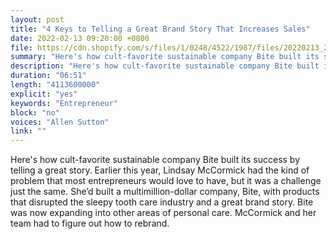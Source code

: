 ```yaml
---
layout: post
title: "4 Keys to Telling a Great Brand Story That Increases Sales"
date: 2022-02-13 09:20:00 +0800
file: https://cdn.shopify.com/s/files/1/0248/4522/1987/files/20220213_2.mp3?v=1644718376
summary: "Here's how cult-favorite sustainable company Bite built its success by telling a great story. Earlier this year, Lindsay McCormick had the kind of problem that most entrepreneurs would love to have, but it was a challenge just the same. She’d built a multimillion-dollar company, Bite, with products that disrupted the sleepy tooth care industry and a great brand story. Bite was now expanding into other areas of personal care. McCormick and her team had to figure out how to rebrand."
description: "Here's how cult-favorite sustainable company Bite built its success by telling a great story. Earlier this year, Lindsay McCormick had the kind of problem that most entrepreneurs would love to have, but it was a challenge just the same. She’d built a multimillion-dollar company, Bite, with products that disrupted the sleepy tooth care industry and a great brand story. Bite was now expanding into other areas of personal care. McCormick and her team had to figure out how to rebrand."
duration: "06:51"
length: "4113600000"
explicit: "yes"
keywords: "Entrepreneur"
block: "no"
voices: "Allen Sutton"
link: ""
---
```


Here's how cult-favorite sustainable company Bite built its success by telling a great story. Earlier this year, Lindsay McCormick had the kind of problem that most entrepreneurs would love to have, but it was a challenge just the same. She’d built a multimillion-dollar company, Bite, with products that disrupted the sleepy tooth care industry and a great brand story. Bite was now expanding into other areas of personal care. McCormick and her team had to figure out how to rebrand.